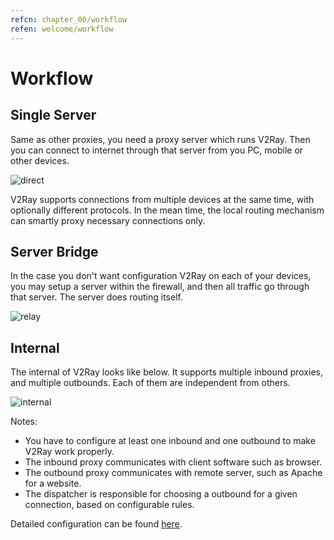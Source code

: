 ```yaml
---
refcn: chapter_00/workflow
refen: welcome/workflow
---
```

# Workflow

## Single Server

Same as other proxies, you need a proxy server which runs V2Ray. Then you can connect to internet through that server from you PC, mobile or other devices.

![direct](../resources/direct.png)

V2Ray supports connections from multiple devices at the same time, with optionally different protocols. In the mean time, the local routing mechanism can smartly proxy necessary connections only.

## Server Bridge

In the case you don't want configuration V2Ray on each of your devices, you may setup a server within the firewall, and then all traffic go through that server. The server does routing itself.

![relay](../resources/relay.png)

## Internal

The internal of V2Ray looks like below. It supports multiple inbound proxies, and multiple outbounds. Each of them are independent from others.

![internal](../resources/internal.svg)

Notes:

* You have to configure at least one inbound and one outbound to make V2Ray work properly.
* The inbound proxy communicates with client software such as browser.
* The outbound proxy communicates with remote server, such as Apache for a website.
* The dispatcher is responsible for choosing a outbound for a given connection, based on configurable rules.

Detailed configuration can be found [here](../configuration/overview.md).